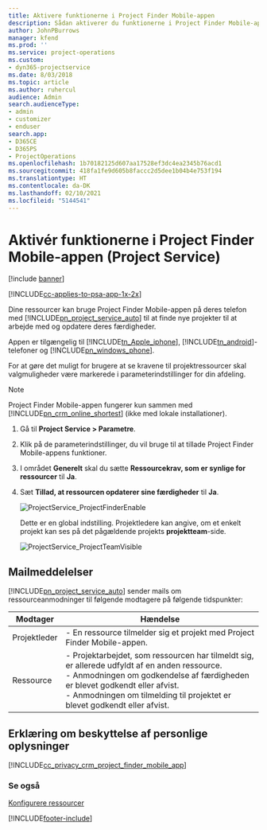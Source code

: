 ```yaml
---
title: Aktivere funktionerne i Project Finder Mobile-appen
description: Sådan aktiverer du funktionerne i Project Finder Mobile-appen til Project Service
author: JohnPBurrows
manager: kfend
ms.prod: ''
ms.service: project-operations
ms.custom:
- dyn365-projectservice
ms.date: 8/03/2018
ms.topic: article
ms.author: ruhercul
audience: Admin
search.audienceType:
- admin
- customizer
- enduser
search.app:
- D365CE
- D365PS
- ProjectOperations
ms.openlocfilehash: 1b70182125d607aa17528ef3dc4ea2345b76acd1
ms.sourcegitcommit: 418fa1fe9d605b8faccc2d5dee1b04b4e753f194
ms.translationtype: HT
ms.contentlocale: da-DK
ms.lasthandoff: 02/10/2021
ms.locfileid: "5144541"
---
```

# <a name="enable-project-finder-mobile-app-features-project-service"></a>Aktivér funktionerne i Project Finder Mobile-appen (Project Service)

[!include [banner](../includes/psa-now-project-operations.md)]

[!INCLUDE[cc-applies-to-psa-app-1x-2x](../includes/cc-applies-to-psa-app-1x-2x.md)]

Dine ressourcer kan bruge Project Finder Mobile-appen på deres telefon med [!INCLUDE[pn_project_service_auto](../includes/pn-project-service-auto.md)] til at finde nye projekter til at arbejde med og opdatere deres færdigheder.  
  
 Appen er tilgængelig til [!INCLUDE[tn_Apple_iphone](../includes/tn-apple-iphone.md)], [!INCLUDE[tn_android](../includes/tn-android.md)]-telefoner og [!INCLUDE[pn_windows_phone](../includes/pn-windows-phone.md)].  
    
 For at gøre det muligt for brugere at se kravene til projektressourcer skal valgmuligheder være markerede i parameterindstillinger for din afdeling.
  
> [!NOTE]
>  Project Finder Mobile-appen fungerer kun sammen med [!INCLUDE[pn_crm_online_shortest](../includes/pn-crm-online-shortest.md)] (ikke med lokale installationer).  
  
1. Gå til **Project Service > Parametre**.  
  
2. Klik på de parameterindstillinger, du vil bruge til at tillade Project Finder Mobile-appens funktioner.  
  
3. I området **Generelt** skal du sætte **Ressourcekrav, som er synlige for ressourcer** til **Ja**.  
  
4. Sæt **Tillad, at ressourcen opdaterer sine færdigheder** til **Ja**.  
  
   ![ProjectService_ProjectFinderEnable](../psa/media/project-service-project-finder-enable.png "ProjectService_ProjectFinderEnable")  
  
   Dette er en global indstilling. Projektledere kan angive, om et enkelt projekt kan ses på det pågældende projekts **projektteam**-side.  
  
   ![ProjectService_ProjectTeamVisible](../psa/media/project-service-project-team-visible.png "ProjectService_ProjectTeamVisible")  
  
## <a name="email-notifications"></a>Mailmeddelelser  
 [!INCLUDE[pn_project_service_auto](../includes/pn-project-service-auto.md)] sender mails om ressourceanmodninger til følgende modtagere på følgende tidspunkter:  
  
|Modtager|Hændelse|  
|---------------|-----------|  
|Projektleder|- En ressource tilmelder sig et projekt med Project Finder Mobile-appen.|  
|Ressource|- Projektarbejdet, som ressourcen har tilmeldt sig, er allerede udfyldt af en anden ressource.<br />- Anmodningen om godkendelse af færdigheden er blevet godkendt eller afvist.<br />- Anmodningen om tilmelding til projektet er blevet godkendt eller afvist.|  
  
## <a name="privacy-notice"></a>Erklæring om beskyttelse af personlige oplysninger  
 [!INCLUDE[cc_privacy_crm_project_finder_mobile_app](../includes/cc-privacy-crm-project-finder-mobile-app.md)]  
  
### <a name="see-also"></a>Se også  
 [Konfigurere ressourcer](../psa/set-up-resources.md)


[!INCLUDE[footer-include](../includes/footer-banner.md)]
